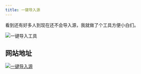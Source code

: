 ```yaml
---
title: 一键导入源
---
```


看到还有好多人到现在还不会导入源，我就做了个工具方便小白们。

![一键导入工具](https://cdn.jsdelivr.net/gh/oli-fa/YueDuBackup/img/doc/image-20220120135538262.png)

## 网站地址	

[![一键导入源](https://img.shields.io/badge/工具-一键导入源-015DA0)](https://oli-fa.github.io/YueDuBackup/import)
